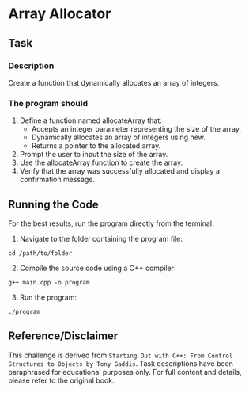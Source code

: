 # Array Allocator

## Task 

### Description
Create a function that dynamically allocates an array of integers.

### The program should
1. Define a function named allocateArray that:
    - Accepts an integer parameter representing the size of the array.
    - Dynamically allocates an array of integers using new.
    - Returns a pointer to the allocated array.
2. Prompt the user to input the size of the array.
3. Use the allocateArray function to create the array.
4. Verify that the array was successfully allocated and display a confirmation message.

## Running the Code
For the best results, run the program directly from the terminal.

1. Navigate to the folder containing the program file:
```
cd /path/to/folder
```
2. Compile the source code using a C++ compiler:
```
g++ main.cpp -o program
```
3. Run the program:
```
./program
```

## Reference/Disclaimer
This challenge is derived from `Starting Out with C++: From Control Structures to Objects by Tony Gaddis`. Task descriptions have been paraphrased for educational purposes only. For full content and details, please refer to the original book.